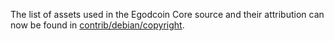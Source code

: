The list of assets used in the Egodcoin Core source and their attribution can now be found in [contrib/debian/copyright](../contrib/debian/copyright).
